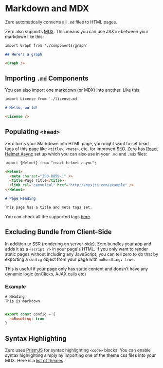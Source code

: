 # Markdown and MDX

Zero automatically converts all `.md` files to HTML pages.

Zero also supports [MDX](https://mdxjs.com/). This means you can use JSX in-between your markdown like this:

```markdown
import Graph from './components/graph'

## Here's a graph

<Graph />
```

## Importing `.md` Components

You can also import one markdown (or MDX) into another. Like this:

```markdown
import License from './license.md'

# Hello, world!

<License />
```

## Populating `<head>`

Zero turns your Markdown into HTML page, you might want to set head tags of this page like `<title>`, `<meta>`, etc. for improved SEO. Zero has [React Helmet Async](https://github.com/staylor/react-helmet-async) set up which you can also use in your `.md` and `.mdx` files:

```markdown
import {Helmet} from "react-helmet-async";

<Helmet>
  <meta charset="ISO-8859-1" />
  <title>Page Title</title>
  <link rel="canonical" href="http://mysite.com/example" />
</Helmet>

# Page Heading

This page has a title and meta tags set.
```

You can check all the supported tags [here](https://github.com/nfl/react-helmet#reference-guide).

## Excluding Bundle from Client-Side

In addition to SSR (rendering on server-side), Zero bundles your app and adds it as a `<script />` in your page's HTML. If you only want to render static pages without including any JavaScript, you can tell zero to do that by exporting a `config` object from your page with `noBundling: true`.

This is useful if your page only has static content and doesn't have any dynamic logic (onClicks, AJAX calls etc)

### Example

```jsx
# Heading
This is markdown


export const config = {
  noBundling: true
}
```

## Syntax Highlighting

Zero uses [PrismJS](https://github.com/PrismJS/prism) for syntax highlighting `<code>` blocks. You can enable syntax highlighting simply by importing one of the theme css files into your MDX. Here is a [list of themes](https://github.com/PrismJS/prism-themes).
